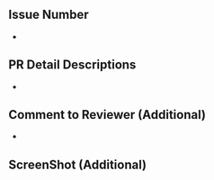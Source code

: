 ## Issue Number
<!--- ex) #이슈번호, #이슈번호 -->
- 

## PR Detail Descriptions
<!--- 변경 사항 및 관련 이슈에 대해 간단하게 작성해주세요.-->
- 

<!--- 없을 시 삭제 가능--->
## Comment to Reviewer (Additional)
-

<!--- 없을 시 삭제 가능--->
## ScreenShot (Additional)
